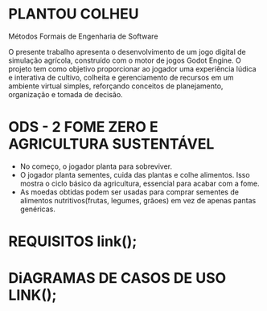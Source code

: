 # PLANTOU COLHEU
Métodos Formais de Engenharia de Software

O presente trabalho apresenta o desenvolvimento de um jogo digital de simulação agrícola, construído com o motor de jogos Godot Engine. O 
projeto tem como objetivo proporcionar ao jogador uma experiência lúdica e interativa de cultivo, colheita e gerenciamento de recursos em um 
ambiente virtual simples, reforçando conceitos de planejamento, organização e tomada de decisão. 

# ODS - 2 FOME ZERO E AGRICULTURA SUSTENTÁVEL
- No começo, o jogador planta para sobreviver.
- O jogador planta sementes, cuida das plantas e colhe alimentos. Isso mostra o ciclo básico da agricultura, essencial para acabar com a fome.
- As moedas obtidas podem ser usadas para comprar sementes de alimentos nutritivos(frutas, legumes, grãoes) em vez de apenas pantas genéricas.

# REQUISITOS link();

# DiAGRAMAS DE CASOS DE USO LINK();
